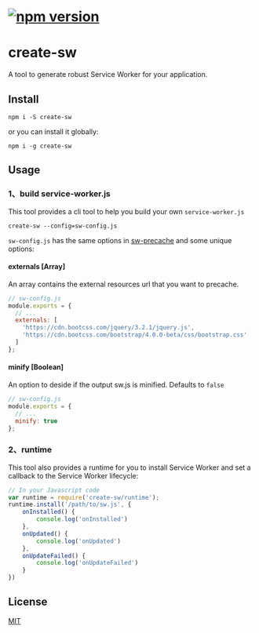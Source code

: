 # [![npm version](https://badge.fury.io/js/create-sw.svg)](https://badge.fury.io/js/create-sw)

# create-sw
A tool to generate robust Service Worker for your application.



## Install
```
npm i -S create-sw
```

or you can install it globally:

```
npm i -g create-sw
```

## Usage

### 1、build service-worker.js

This tool provides a cli tool to help you build your own `service-worker.js`

```
create-sw --config=sw-config.js
```

`sw-config.js` has the same options in [sw-precache](https://www.npmjs.com/package/sw-precache) and some unique options:

#### externals [Array<string>]

An array contains the external resources url that you want to precache.

```js
// sw-config.js
module.exports = {
  // ...
  externals: [
  	'https://cdn.bootcss.com/jquery/3.2.1/jquery.js',
  	'https://cdn.bootcss.com/bootstrap/4.0.0-beta/css/bootstrap.css'
  ]
};
```

#### minify [Boolean]

An option to deside if the output sw.js is minified. Defaults to `false`

```js
// sw-config.js
module.exports = {
  // ...
  minify: true
};
``` 

### 2、runtime

This tool also provides a runtime for you to install Service Worker and set a callback to the Service Worker lifecycle:

```js
// In your Javascript code
var runtime = require('create-sw/runtime');
runtime.install('/path/to/sw.js', {
    onInstalled() {
        console.log('onInstalled')
    },
    onUpdated() {
        console.log('onUpdated')
    },
    onUpdateFailed() {
        console.log('onUpdateFailed')
    }
})
```

## License

[MIT](https://opensource.org/licenses/MIT)
